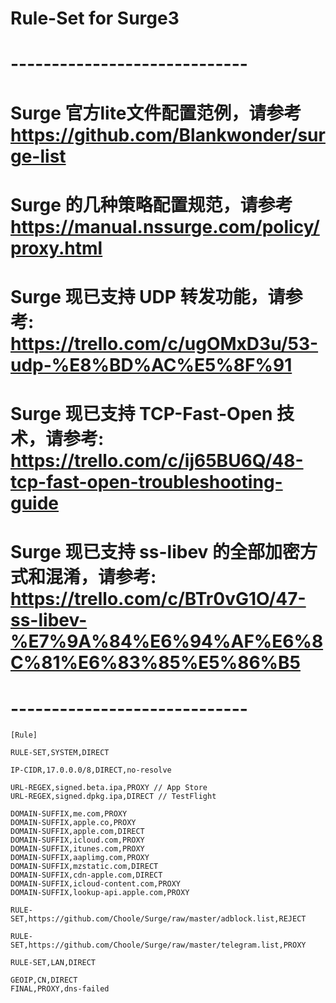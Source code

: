 # Rule-Set for Surge3
# -----------------------------
# Surge 官方lite文件配置范例，请参考 https://github.com/Blankwonder/surge-list
# Surge 的几种策略配置规范，请参考 https://manual.nssurge.com/policy/proxy.html
# Surge 现已支持 UDP 转发功能，请参考: https://trello.com/c/ugOMxD3u/53-udp-%E8%BD%AC%E5%8F%91
# Surge 现已支持 TCP-Fast-Open 技术，请参考: https://trello.com/c/ij65BU6Q/48-tcp-fast-open-troubleshooting-guide
# Surge 现已支持 ss-libev 的全部加密方式和混淆，请参考: https://trello.com/c/BTr0vG1O/47-ss-libev-%E7%9A%84%E6%94%AF%E6%8C%81%E6%83%85%E5%86%B5
# -----------------------------

```
[Rule]

RULE-SET,SYSTEM,DIRECT

IP-CIDR,17.0.0.0/8,DIRECT,no-resolve

URL-REGEX,signed.beta.ipa,PROXY // App Store
URL-REGEX,signed.dpkg.ipa,DIRECT // TestFlight

DOMAIN-SUFFIX,me.com,PROXY
DOMAIN-SUFFIX,apple.co,PROXY
DOMAIN-SUFFIX,apple.com,DIRECT
DOMAIN-SUFFIX,icloud.com,PROXY
DOMAIN-SUFFIX,itunes.com,PROXY
DOMAIN-SUFFIX,aaplimg.com,PROXY
DOMAIN-SUFFIX,mzstatic.com,DIRECT
DOMAIN-SUFFIX,cdn-apple.com,DIRECT
DOMAIN-SUFFIX,icloud-content.com,PROXY
DOMAIN-SUFFIX,lookup-api.apple.com,PROXY

RULE-SET,https://github.com/Choole/Surge/raw/master/adblock.list,REJECT

RULE-SET,https://github.com/Choole/Surge/raw/master/telegram.list,PROXY

RULE-SET,LAN,DIRECT

GEOIP,CN,DIRECT
FINAL,PROXY,dns-failed
